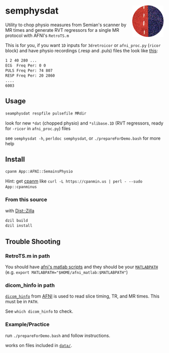 # semphysdat <img height=100 widht=100 align=right src=https://raw.githubusercontent.com/LabNeuroCogDevel/semphysdat/master/icon.png>

Utility to chop physio measures from Semian's scanner by MR times and generate RVT regressors for a single MR protocol with AFNI's `RetroTS.m`

This is for you, if you want  `1D` inputs for `3dretroicor` or `afni_proc.py` (`ricor` block) and have physio recordings (.resp and .puls) files the look like [this](data/wpc4951_10824_20111108_110811.puls):

```
1 2 40 280 ...
ECG  Freq Per: 0 0
PULS Freq Per: 74 807
RESP Freq Per: 20 2860
....
6003
```


## Usage

```bash
seamphysdat respfile pulsefile MRdir
```

look for new `*dat` (chopped physio) and `*slibase.1D` (RVT regressors, ready for `-ricor` in `afni_proc.py`) files

see `semphysdat -h`, `perldoc semphysdat`, or `./prepareForDemo.bash` for more help


## Install

```bash
cpanm App::AFNI::SemainsPhysio
```

Hint: get [cpanm](http://search.cpan.org/~miyagawa/App-cpanminus-1.7019/lib/App/cpanminus.pm) like `curl -L https://cpanmin.us | perl - --sudo App::cpanminus`

### From this source
with [Dist::Zilla](http://dzil.org/)
```bash
dzil build
dzil install
```


## Trouble Shooting
### RetroTS.m in path
You should have [afni's matlab scripts](http://afni.nimh.nih.gov/afni/download/afnimatlab/releases/latest) and they should be your [`MATLABPATH`](http://www.mathworks.com/help/matlab/ref/path.html) (e.g. `export MATLABPATH="$HOME/afni_matlab:$MATLABPATH"`)

### dicom_hinfo in path
[`dicom_hinfo`](http://afni.nimh.nih.gov/pub/dist/doc/program_help/dicom_hinfo.html) from [AFNI](http://afni.nimh.nih.gov/afni/download) is used to read slice timing, TR, and MR times. This must be in `PATH`. 

See `which dicom_hinfo` to check.

### Example/Practice
run `./prepareForDemo.bash` and follow instructions.

works on files included in [`data/`](data/).
